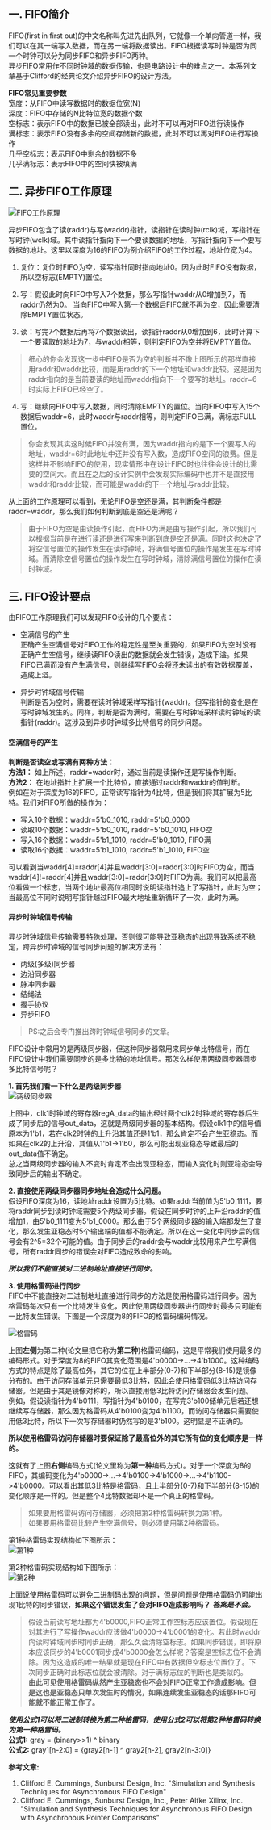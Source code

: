 
## 一. FIFO简介
FIFO(first in first out)的中文名称叫先进先出队列，它就像一个单向管道一样，我们可以在其一端写入数据，而在另一端将数据读出。FIFO根据读写时钟是否为同一个时钟可以分为同步FIFO和异步FIFO两种。  
异步FIFO常用作不同时钟域的数据传输，也是电路设计中的难点之一。本系列文章基于Clifford的经典论文介绍异步FIFO的设计方法。

**FIFO常见重要参数**   
宽度：从FIFO中读写数据时的数据位宽(N)  
深度：FIFO中存储的N比特位宽的数据个数  
空标志：表示FIFO中的数据已被全部读出，此时不可以再对FIFO进行读操作  
满标志：表示FIFO没有多余的空间存储新的数据，此时不可以再对FIFO进行写操作  
几乎空标志：表示FIFO中剩余的数据不多  
几乎满标志：表示FIFO中的空间快被填满     

## 二. 异步FIFO工作原理     
![FIFO工作原理](https://raw.githubusercontent.com/zhxiaoq9/WeChat/master/ClassicalCircuitDesign_FIFO/images/FIFOWorkTheory.PNG "图片来自参考文献1")

异步FIFO包含了读(raddr)与写(waddr)指针，读指针在读时钟(rclk)域，写指针在写时钟(wclk)域。其中读指针指向下一个要读数据的地址，写指针指向下一个要写数据的地址。这里以深度为16的FIFO为例介绍FIFO的工作过程，地址位宽为4。

1. 复位：复位时FIFO为空，读写指针同时指向地址0。因为此时FIFO没有数据，所以空标志(EMPTY)置位。  

2. 写：假设此时向FIFO中写入7个数据，那么写指针waddr从0增加到7，而raddr仍然为0。  当向FIFO中写入第一个数据后FIFO就不再为空，因此需要清除EMPTY置位状态。

3. 读：写完7个数据后再将7个数据读出，读指针raddr从0增加到6，此时计算下一个要读取的地址为7，与waddr相等，则判定FIFO为空并将EMPTY置位。
> 细心的你会发现这一步中FIFO是否为空的判断并不像上图所示的那样直接用raddr和waddr比较，而是用raddr的下一个地址和waddr比较。这是因为raddr指向的是当前要读的地址而waddr指向下一个要写的地址。raddr=6时实际上FIFO已经空了。

4. 写：继续向FIFO中写入数据，同时清除EMPTY的置位。当向FIFO中写入15个数据后waddr=6，此时waddr与raddr相等，则判定FIFO已满，满标志FULL置位。
>你会发现其实这时候FIFO并没有满，因为waddr指向的是下一个要写入的地址，waddr=6时此地址中还并没有写入数，造成FIFO空间的浪费。但是这样并不影响FIFO的使用，现实情形中在设计FIFO时也往往会设计的比需要的空间大。而且在之后的设计实例中会发现实际编码中也并不是直接用waddr和raddr比较，而可能是waddr的下一个地址与raddr比较。

从上面的工作原理可以看到，无论FIFO是空还是满，其判断条件都是raddr=waddr，那么我们如何判断到底是空还是满呢？  
>由于FIFO为空是由读操作引起，而FIFO为满是由写操作引起，所以我们可以根据当前是在进行读还是进行写来判断到底是空还是满。同时这也决定了将空信号置位的操作发生在读时钟域，将满信号置位的操作是发生在写时钟域。而清除空信号置位的操作发生在写时钟域，清除满信号置位的操作在读时钟域。

## 三. FIFO设计要点     
由FIFO工作原理我们可以发现FIFO设计的几个要点：

* 空满信号的产生  
正确产生空满信号对FIFO工作的稳定性是至关重要的，如果FIFO为空时没有正确产生空信号，继续读FIFO读出的数据就会发生错误，造成下溢。如果FIFO已满而没有产生满信号，则继续写FIFO会将还未读出的有效数据覆盖，造成上溢。

* 异步时钟域信号传输    
判断是否为空时，需要在读时钟域采样写指针(waddr)。但写指针的变化是在写时钟域发生的。同样，判断是否为满时，需要在写时钟域采样读时钟域的读指针(raddr)。这涉及到异步时钟域多比特信号的同步问题。

#### 空满信号的产生  
**判断是否读空或写满有两种方法：**    
**方法1：** 如上所述，raddr=waddr时，通过当前是读操作还是写操作判断。   
**方法2：** 在地址指针上扩展一个比特位，直接通过raddr和waddr的值判断。  
例如在对于深度为16的FIFO，正常读写指针为4比特，但是我们将其扩展为5比特。我们对FIFO所做的操作为：  
   * 写入10个数据：waddr=5'b0_1010, raddr=5'b0_0000
   * 读取10个数据：waddr=5'b0_1010, raddr=5'b0_1010, FIFO空
   * 写入16个数据：waddr=5'b1_1010, raddr=5'b0_1010, FIFO满
   * 读取16个数据：waddr=5'b1_1010, raddr=5'b1_1010, FIFO空   

可以看到当waddr[4]=raddr[4]并且waddr[3:0]=raddr[3:0]时FIFO为空，而当waddr[4]!=raddr[4]并且waddr[3:0]=raddr[3:0]时FIFO为满。我们可以把最高位看做一个标志，当两个地址最高位相同时说明读指针追上了写指针，此时为空；当最高位不同时说明写指针越过FIFO最大地址重新循环了一次，此时为满。
 
#### 异步时钟域信号传输  
异步时钟域信号传输需要特殊处理，否则很可能导致亚稳态的出现导致系统不稳定，跨异步时钟域的信号同步问题的解决方法有：   
* 两级(多级)同步器
* 边沿同步器
* 脉冲同步器
* 结绳法
* 握手协议
* 异步FIFO
>PS:之后会专门推出跨时钟域信号同步的文章。

FIFO设计中常用的是两级同步器，但这种同步器常用来同步单比特信号，而在FIFO设计中我们需要同步的是多比特的地址信号。那怎么样使用两级同步器同步多比特信号呢？  

**1. 首先我们看一下什么是两级同步器**      
![两级同步器](https://raw.githubusercontent.com/zhxiaoq9/WeChat/master/ClassicalCircuitDesign_FIFO/images/LevelSyn.PNG "图片来自网络")

上图中，clk1时钟域的寄存器regA_data的输出经过两个clk2时钟域的寄存器后生成了同步后的信号out_data，这就是两级同步器的基本结构。假设clk1中的信号值原本为1'b1，若在clk2时钟的上升沿其值还是1'b1，那么肯定不会产生亚稳态。而如果在clk2的上升沿，其值从1'b1->1'b0，那么可能出现亚稳态导致最后的out_data值不确定。  
总之当两级同步器的输入不变时肯定不会出现亚稳态，而输入变化时则亚稳态会导致同步后的输出不确定。

**2. 直接使用两级同步器同步地址会造成什么问题。**  
假设FIFO深度为16，读地址raddr设置为5比特。如果raddr当前值为5'b0_1111，要将raddr同步到读时钟域需要5个两级同步器。假设在同步时钟的上升沿raddr的值增加1，由5'b0_1111变为5'b1_0000。那么由于5个两级同步器的输入端都发生了变化，那么发生亚稳态时5个输出端的值都不能确定。所以在这一变化中同步后的信号会有2^5=32个可能的值。由于同步后的raddr会与waddr比较用来产生写满信号，所有raddr同步的错误会对FIFO造成致命的影响。

***所以我们不能直接对二进制地址直接进行同步。***  

**3. 使用格雷码进行同步**  
FIFO中不能直接对二进制地址直接进行同步的方法是使用格雷码进行同步。因为格雷码每次只有一个比特发生变化，因此使用两级同步器进行同步时最多只可能有一比特发生错误。下图是一个深度为8的FIFO的格雷码编码情况。

![格雷码](https://raw.githubusercontent.com/zhxiaoq9/WeChat/master/ClassicalCircuitDesign_FIFO/images/GrayCode.PNG "图片来自参考文献1")

上图**左侧**为第二种(论文里把它称为**第二种**)格雷码编码，这是平常我们使用最多的编码形式。对于深度为8的FIFO其变化范围是4'b0000->...->4'b1000。这种编码方式的特点是除了最高位外，其它的位在上半部分(0-7)和下半部分(8-15)是镜像分布的。由于访问存储单元只需要最低3比特，因此会使用格雷码低3比特访问存储器。但是由于其是镜像对称的，所以直接用低3比特访问存储器会发生问题。  
例如，假设读指针为4'b0111，写指针为4'b0100，在写完3'b100储单元后若还想继续写存储器，那么因为格雷码从4'b0100变为4'b1100，而访问存储器只需要使用低3比特，所以下一次写存储器时仍然写的是3'b100。这明显是不正确的。

**所以使用格雷码访问存储器时要保证除了最高位外的其它所有位的变化顺序是一样的。**  

这就有了上图**右侧**编码方式(论文里称为**第一种**编码方式)。对于一个深度为8的FIFO，其编码变化为4'b0000->...->4'b0100->4'b1000->...->4'b1100->4'b0000。可以看出其低3比特是格雷码，且上半部分(0-7)和下半部分(8-15)的变化顺序是一样的。但是整个4比特数据却不是一个真正的格雷码。

>如果要用格雷码访问存储器，必须把第2种格雷码转换为第1种。  
如果要用格雷码比较产生空满信号，则必须使用第2种格雷码。  

第1种格雷码实现结构如下图所示：  
![第1种](https://raw.githubusercontent.com/zhxiaoq9/WeChat/master/ClassicalCircuitDesign_FIFO/images/GrayCodeCounter2.PNG "图片来自参考文献1")

第2种格雷码实现结构如下图所示：  
![第2种](https://raw.githubusercontent.com/zhxiaoq9/WeChat/master/ClassicalCircuitDesign_FIFO/images/GrayCodeCounter1.PNG "图片来自参考文献1")


上面说使用格雷码可以避免二进制码出现的问题，但是问题是使用格雷码仍可能出现1比特的同步错误，**如果这个错误发生了会对FIFO造成影响吗？** ***答案是不会。***  
>假设当前读写地址都为4'b0000,FIFO正常工作空标志应该置位。假设现在对其进行了写操作waddr应该做4'b0000->4'b0001的变化。若此时waddr向读时钟域同步时同步正确，那么久会清除空标志。如果同步错误，即将原本应该同步的4'b0001同步成4'b0000会怎么样呢？答案是空标志位不会清除。因为这造成的唯一结果就是现在FIFO中有数据但空标志位置位了。下次同步正确时此标志位就会被清除。对于满标志位的判断也是类似的。   
**由此可见使用格雷码纵然产生亚稳态也不会对FIFO正常工作造成影响。但是这也是亚稳态只单次发生时的情况，如果连续发生亚稳态的话那FIFO可能就不能正常工作了。**

***使用公式1可以将二进制转换为第二种格雷码，使用公式2可以将第2种格雷码转换为第一种格雷码。***  
**公式1:** gray = (binary>>1) ^ binary      
**公式2:** gray1[n-2:0] = {gray2[n-1] ^ gray2[n-2], gray2[n-3:0]}    


**参考文章:**   
1. Clifford E. Cummings, Sunburst Design, Inc. "Simulation and Synthesis Techniques for Asynchronous FIFO Design"    
2. Clifford E. Cummings, Sunburst Design, Inc., Peter Alfke Xilinx, Inc. "Simulation and Synthesis Techniques for Asynchronous FIFO Design with Asynchronous Pointer Comparisons"